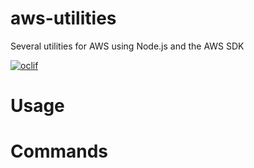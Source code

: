 aws-utilities
=============

Several utilities for AWS using Node.js and the AWS SDK

[![oclif](https://img.shields.io/badge/cli-oclif-brightgreen.svg)](https://oclif.io)
<!--[![Version](https://img.shields.io/npm/v/aws-utilities.svg)](https://npmjs.org/package/aws-utilities) --->
<!--[![Downloads/week](https://img.shields.io/npm/dw/aws-utilities.svg)](https://npmjs.org/package/aws-utilities) --->
<!--[![License](https://img.shields.io/npm/l/aws-utilities.svg)](https://github.com/kerueter/aws-utilities/blob/master/package.json) --->

<!-- toc -->
# Usage
<!-- usage -->
# Commands
<!-- commands -->
